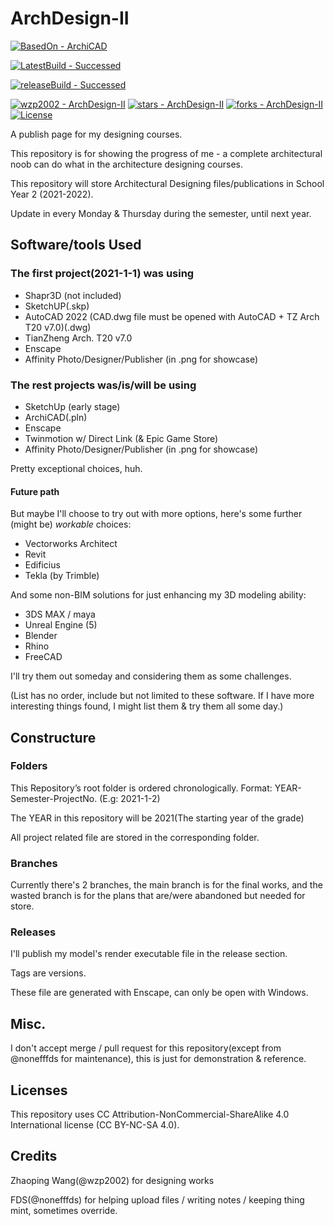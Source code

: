 # ArchDesign-II
<!---
[Paused for vacation]
-->
[![BasedOn - ArchiCAD](https://img.shields.io/badge/BasedOn-ArchiCAD-lightgrey?logo=Archicad)](https://graphisoft.com/solutions/archicad)

<!---
[![LatestBuild - Failed](https://img.shields.io/badge/LatestBuild-Failed-red)](https://github.com/wzp2002/ArchDesign-II/releases)
-->

[![LatestBuild - Successed](https://img.shields.io/badge/LatestBuild-Successed-green)](https://github.com/wzp2002/ArchDesign-II/releases)

<!---
[![releaseBuild - Failed](https://img.shields.io/badge/releaseBuild-Failed-red)](https://github.com/wzp2002/ArchDesign-II/releases)
-->

[![releaseBuild - Successed](https://img.shields.io/badge/releaseBuild-Successed-green)](https://github.com/wzp2002/ArchDesign-II/releases)

[![wzp2002 - ArchDesign-II](https://img.shields.io/static/v1?label=wzp2002&message=ArchDesign-II&color=blue&logo=github)](https://github.com/wzp2002/ArchDesign-II "Go to GitHub repo")
[![stars - ArchDesign-II](https://img.shields.io/github/stars/wzp2002/ArchDesign-II?style=social)](https://github.com/wzp2002/ArchDesign-II)
[![forks - ArchDesign-II](https://img.shields.io/github/forks/wzp2002/ArchDesign-II?style=social)](https://github.com/wzp2002/ArchDesign-II)
[![License](https://img.shields.io/badge/License-CC_BY--NC--SA_4.0-blue)](#license)

A publish page for my designing courses.

This repository is for showing the progress of me - a complete architectural noob can do what in the architecture designing courses.

This repository will store Architectural Designing files/publications in School Year 2 (2021-2022).

Update in every Monday & Thursday during the semester, until next year.

## Software/tools Used

### The first project(2021-1-1) was using

- Shapr3D (not included)
- SketchUP(.skp)
- AutoCAD 2022 (CAD.dwg file must be opened with AutoCAD + TZ Arch T20 v7.0)(.dwg)
- TianZheng Arch. T20 v7.0
- Enscape
- Affinity Photo/Designer/Publisher (in .png for showcase)

### The rest projects was/is/will be using

- SketchUp (early stage)
- ArchiCAD(.pln)
- Enscape
- Twinmotion w/ Direct Link (& Epic Game Store)
- Affinity Photo/Designer/Publisher (in .png for showcase)

Pretty exceptional choices, huh.


#### Future path

But maybe I'll choose to try out with more options, here's some further (might be) *workable* choices:

- Vectorworks Architect
- Revit
- Edificius
- Tekla (by Trimble)

And some non-BIM solutions for just enhancing my 3D modeling ability:

- 3DS MAX / maya
- Unreal Engine (5)
- Blender
- Rhino
- FreeCAD

I'll try them out someday and considering them as some challenges.

(List has no order, include but not limited to these software. If I have more interesting things found, I might list them & try them all some day.)

## Constructure

### Folders

This Repository’s root folder is ordered chronologically. Format: YEAR-Semester-ProjectNo. (E.g: 2021-1-2)

The YEAR in this repository will be 2021(The starting year of the grade)

All project related file are stored in the corresponding folder.

### Branches

Currently there's 2 branches, the main branch is for the final works, and the wasted branch is for the plans that are/were abandoned but needed for store.

### Releases

I'll publish my model's render executable file in the release section.

Tags are versions.

These file are generated with Enscape, can only be open with Windows.

## Misc.

I don't accept merge / pull request for this repository(except from @nonefffds for maintenance), this is just for demonstration & reference.

## Licenses

This repository uses CC Attribution-NonCommercial-ShareAlike 4.0 International license (CC BY-NC-SA 4.0).

## Credits

Zhaoping Wang(@wzp2002) for designing works

FDS(@nonefffds) for helping upload files / writing notes / keeping thing mint, sometimes override.
